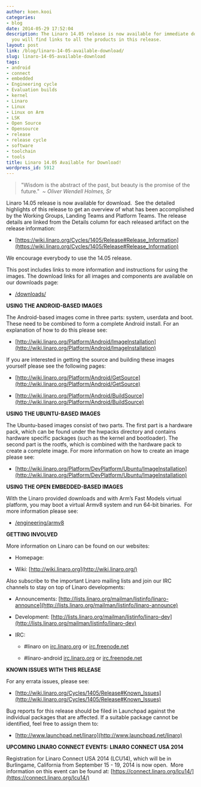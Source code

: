 ```yaml
---
author: koen.kooi
categories:
- blog
date: 2014-05-29 17:52:04
description: The Linaro 14.05 release is now available for immediate download. Here
  you will find links to all the products in this release.
layout: post
link: /blog/linaro-14-05-available-download/
slug: linaro-14-05-available-download
tags:
- android
- connect
- embedded
- Engineering cycle
- Evaluation builds
- kernel
- Linaro
- Linux
- Linux on Arm
- LSK
- Open Source
- Opensource
- release
- release cycle
- software
- toolchain
- tools
title: Linaro 14.05 Available for Download!
wordpress_id: 5912
---
```


> "Wisdom is the abstract of the past, but beauty is the promise of the future."  _~ Oliver Wendell Holmes, Sr_


Linaro 14.05 release is now available for download.  See the detailed highlights of this release to get an overview of what has been accomplished by the Working Groups, Landing Teams and Platform Teams. The release details are linked from the Details column for each released artifact on the release information:

  * [https://wiki.linaro.org/Cycles/1405/Release#Release_Information](https://wiki.linaro.org/Cycles/1405/Release#Release_Information)

We encourage everybody to use the 14.05 release.

This post includes links to more information and instructions for using the images. The download links for all images and components are available on our downloads page:

  * [/downloads/](/latest/downloads/)

**USING THE ANDROID-BASED IMAGES**

The Android-based images come in three parts: system, userdata and boot. These need to be combined to form a complete Android install. For an explanation of how to do this please see:

  * [http://wiki.linaro.org/Platform/Android/ImageInstallation](http://wiki.linaro.org/Platform/Android/ImageInstallation)

If you are interested in getting the source and building these images yourself please see the following pages:

  * [http://wiki.linaro.org/Platform/Android/GetSource](http://wiki.linaro.org/Platform/Android/GetSource)

  * [http://wiki.linaro.org/Platform/Android/BuildSource](http://wiki.linaro.org/Platform/Android/BuildSource)

**USING THE UBUNTU-BASED IMAGES**

The Ubuntu-based images consist of two parts. The first part is a hardware pack, which can be found under the hwpacks directory and contains hardware specific packages (such as the kernel and bootloader). The second part is the rootfs, which is combined with the hardware pack to create a complete image. For more information on how to create an image please see:

  * [http://wiki.linaro.org/Platform/DevPlatform/Ubuntu/ImageInstallation](http://wiki.linaro.org/Platform/DevPlatform/Ubuntu/ImageInstallation)


**USING THE OPEN EMBEDDED-BASED IMAGES**

With the Linaro provided downloads and with Arm’s Fast Models virtual platform, you may boot a virtual Armv8 system and run 64-bit binaries.  For more information please see:

  * [/engineering/armv8](/engineering/projects/)


**GETTING INVOLVED**

More information on Linaro can be found on our websites:

  * Homepage: [](/)

  * Wiki: [http://wiki.linaro.org](http://wiki.linaro.org/)

Also subscribe to the important Linaro mailing lists and join our IRC channels to stay on top of Linaro developments:

  * Announcements: [http://lists.linaro.org/mailman/listinfo/linaro-announce](http://lists.linaro.org/mailman/listinfo/linaro-announce)

  * Development: [http://lists.linaro.org/mailman/listinfo/linaro-dev](http://lists.linaro.org/mailman/listinfo/linaro-dev)

  * IRC:

    * #linaro on [irc.linaro.org](/contact/irc/) or [irc.freenode.net](/contact/irc/)

    * #linaro-android [irc.linaro.org](/contact/irc/) or [irc.freenode.net](/contact/irc/)

**KNOWN ISSUES WITH THIS RELEASE**

For any errata issues, please see:

  * [http://wiki.linaro.org/Cycles/1405/Release#Known_Issues](http://wiki.linaro.org/Cycles/1405/Release#Known_Issues)


Bug reports for this release should be filed in Launchpad against the individual packages that are affected. If a suitable package cannot be identified, feel free to assign them to:

  * [http://www.launchpad.net/linaro](http://www.launchpad.net/linaro)


**UPCOMING LINARO CONNECT EVENTS: LINARO CONNECT USA 2014**

Registration for Linaro Connect USA 2014 (LCU14), which will be in Burlingame, California from September 15 - 19, 2014 is now open.  More information on this event can be found at: [https://connect.linaro.org/lcu14/](https://connect.linaro.org/lcu14/)